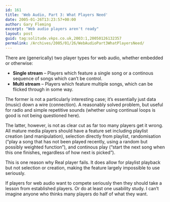 ```yaml
---
id: 161
title: 'Web Audio, Part 3: What Players Need'
date: 2005-01-26T13:23:57+00:00
author: Gary Fleming
excerpt: "Web audio players aren't ready"
layout: post
guid: tag:solitude.vkps.co.uk,2003:1,20050126132357
permalink: /Archives/2005/01/26/WebAudioPart3WhatPlayersNeed/
---
```

There are (generically) two player types for web audio, whether embedded or otherwise:

  * **Single stream** &#8211; Players which feature a single song or a continous sequence of songs which can&#8217;t be control.
  * **Multi stream** &#8211; Players which feature multiple songs, which can be flicked through in some way.

The former is not a particularly interesting case; it&#8217;s essentially just data (music) down a wire (connection). A reasonably solved problem, but useful for radio and simple repetitive sounds (whether using continual loops is good is not being questioned here).

The latter, however, is not as clear cut as far too many players get it wrong. All mature media players should have a feature set including playlist creation (and manipulation), selection directly from playlist, randomisation (&#8220;play a song that has not been played recently, using a random but possibly weighted function&#8221;), and continous play (&#8220;start the next song when this one finishes, regardless of how next is picked&#8221;).

This is one reason why Real player fails. It does allow for playlist playback but not selection or creation, making the feature largely impossible to use seriously.

If players for web audio want to compete seriously then they should take a lesson from established players. Or do at least one usability study. I can&#8217;t imagine anyone who thinks many players do half of what they want.